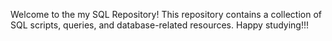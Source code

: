 Welcome to the my SQL Repository! This repository contains a collection of SQL scripts, queries, and database-related resources. 
Happy studying!!!
